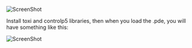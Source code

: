 ![ScreenShot](http://68.media.tumblr.com/daa5494aa76196970d013c0dd14a1c73/tumblr_ouj5glYG2t1vjugrho1_1280.png)


Install toxi and controlp5 libraries, then when you load the .pde, you will have something like this:


![ScreenShot](http://files.cargocollective.com/761261/Schermata-2017-10-22-alle-12.23.03.png)
